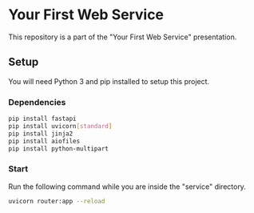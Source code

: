 # Your First Web Service

This repository is a part of the "Your First Web Service" presentation.

## Setup

You will need Python 3 and pip installed to setup this project.

### 

### Dependencies

```bash
pip install fastapi
pip install uvicorn[standard]
pip install jinja2
pip install aiofiles
pip install python-multipart
```

### Start
Run the following command while you are inside the "service" directory.
```bash
uvicorn router:app --reload
```